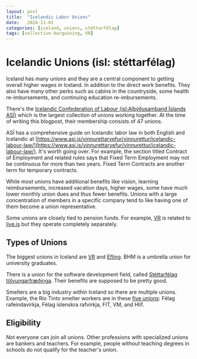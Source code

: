 ```yaml
---
layout: post
title:  "Icelandic Labor Unions"
date:   2024-11-01
categories: [iceland, unions, stéttarfélag]
tags: [collective-bargaining, VR]
---
```


# Icelandic Unions (isl: stéttarfélag)
Iceland has many unions and they are a central component to getting overall
higher wages in Iceland. In addition to the direct work benefits. They also
have many other perks such as cabins in the countryside, some health
re-imbursements, and continuing education re-imbursements.

There's the [Icelandic Confederation of Labour (isl:Alþýðusamband Íslands
ASÍ)][asi] which is the largest collection of unions working together. At the
time of writing this blogpost, their membership consists of 47 unions.

ASÍ has a comprehensive guide on Icelandic labor law in both English and
Icelandic at
[https://www.asi.is/vinnurettarvefur/vinnurettur/icelandic-labour-law/](https://www.asi.is/vinnurettarvefur/vinnurettur/icelandic-labour-law/).
It's worth going over. For example, the section titled Contract of Employment
and related rules says that Fixed Term Employment may not be continuous for
more than two years. Fixed Term Contracts are another term for temporary
contracts. 

While most unions have additional benefits like vision, learning
reimbursements, increased vacation days, higher wages, some have much lower
monthly union dues and thus fewer benefits. Unions with a large concentration
of members in a specific company tend to like having one of them become a union
representative.

Some unions are closely tied to pension funds. For example, [VR][vr] is related
to [live.is][live] but they operate completely separately.

## Types of Unions
The biggest unions in Iceland are [VR][vr] and [Efling][efling]. BHM is a
umbrella union for university graduates.

There is a union for the software development field, called [Stéttarfélag
tölvungarfræðinga][vfi]. Their benefits are supposed to be pretty good.

Smelters are a big industry within Iceland so there are multiple unions.
Example, the Rio Tinto smelter workers are in these [five
unions][five-smelter-unions]: Félag rafeindavirkja, Félag íslenskra rafvirkja,
FIT, VM, and Hlíf.

## Eligibility
Not everyone can join all unions. Other professions with specialized unions are
bankers and teachers. For example, people without teaching degrees in schools
do not qualify for the teacher's union.

[five-smelter-unions]: https://www.ruv.is/frett/2020/10/30/rio-tinto-smelter-unions-sign-deal
[asi]: https://www.asi.is/
[efling]: https://efling.is/?lang=en
[vr]: https://www.vr.is/en
[vfi]: https://www.vfi.is/um-vfi/deildir-og-faghopar/stettarfelag-tolvunarfraedinga/
[live]: https://www.live.is/
